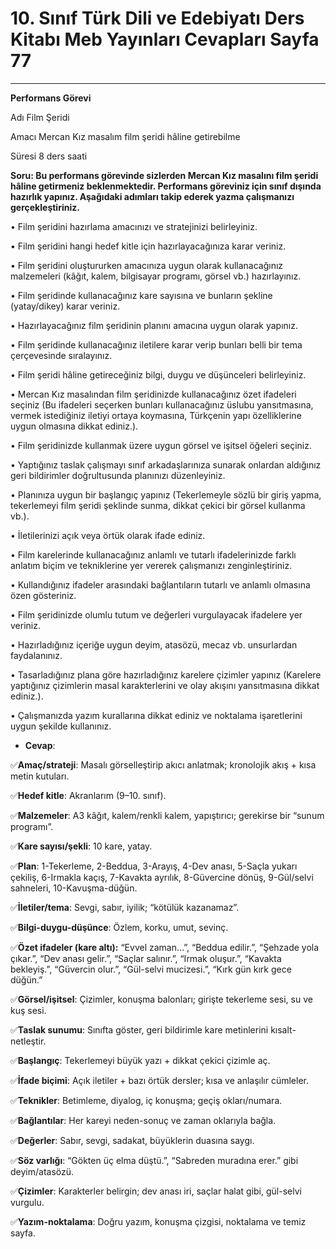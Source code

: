 # 10. Sınıf Türk Dili ve Edebiyatı Ders Kitabı Meb Yayınları Cevapları Sayfa 77

---

**Performans Görevi**

Adı Film Şeridi

 Amacı Mercan Kız masalım film şeridi hâline getirebilme

 Süresi 8 ders saati

**Soru: Bu performans görevinde sizlerden Mercan Kız masalını film şeridi hâline getirmeniz beklenmektedir. Performans göreviniz için sınıf dışında hazırlık yapınız. Aşağıdaki adımları takip ederek yazma çalışmanızı gerçekleştiriniz.**

• Film şeridini hazırlama amacınızı ve stratejinizi belirleyiniz.

 • Film şeridini hangi hedef kitle için hazırlayacağınıza karar veriniz.

 • Film şeridini oluştururken amacınıza uygun olarak kullanacağınız malzemeleri (kâğıt, kalem, bilgisayar programı, görsel vb.) hazırlayınız.

 • Film şeridinde kullanacağınız kare sayısına ve bunların şekline (yatay/dikey) karar veriniz.

 • Hazırlayacağınız film şeridinin planını amacına uygun olarak yapınız.

 • Film şeridinde kullanacağınız iletilere karar verip bunları belli bir tema çerçevesinde sıralayınız.

 • Film şeridi hâline getireceğiniz bilgi, duygu ve düşünceleri belirleyiniz.

 • Mercan Kız masalından film şeridinizde kullanacağınız özet ifadeleri seçiniz (Bu ifadeleri seçerken bunları kullanacağınız üslubu yansıtmasına, vermek istediğiniz iletiyi ortaya koymasına, Türkçenin yapı özelliklerine uygun olmasına dikkat ediniz.).

 • Film şeridinizde kullanmak üzere uygun görsel ve işitsel öğeleri seçiniz.

 • Yaptığınız taslak çalışmayı sınıf arkadaşlarınıza sunarak onlardan aldığınız geri bildirimler doğrultusunda planınızı düzenleyiniz.

 • Planınıza uygun bir başlangıç yapınız (Tekerlemeyle sözlü bir giriş yapma, tekerlemeyi film şeridi şeklinde sunma, dikkat çekici bir görsel kullanma vb.).

 • İletilerinizi açık veya örtük olarak ifade ediniz.

 • Film karelerinde kullanacağınız anlamlı ve tutarlı ifadelerinizde farklı anlatım biçim ve tekniklerine yer vererek çalışmanızı zenginleştiriniz.

 • Kullandığınız ifadeler arasındaki bağlantıların tutarlı ve anlamlı olmasına özen gösteriniz.

 • Film şeridinizde olumlu tutum ve değerleri vurgulayacak ifadelere yer veriniz.

 • Hazırladığınız içeriğe uygun deyim, atasözü, mecaz vb. unsurlardan faydalanınız.

 • Tasarladığınız plana göre hazırladığınız karelere çizimler yapınız (Karelere yaptığınız çizimlerin masal karakterlerini ve olay akışını yansıtmasına dikkat ediniz.).

 • Çalışmanızda yazım kurallarına dikkat ediniz ve noktalama işaretlerini uygun şekilde kullanınız.

-   **Cevap**:

✅**Amaç/strateji**: Masalı görselleştirip akıcı anlatmak; kronolojik akış + kısa metin kutuları.

✅**Hedef kitle**: Akranlarım (9–10. sınıf).

✅**Malzemeler**: A3 kâğıt, kalem/renkli kalem, yapıştırıcı; gerekirse bir “sunum programı”.

✅**Kare sayısı/şekli**: 10 kare, yatay.

✅**Plan**: 1-Tekerleme, 2-Beddua, 3-Arayış, 4-Dev anası, 5-Saçla yukarı çekiliş, 6-Irmakla kaçış, 7-Kavakta ayrılık, 8-Güvercine dönüş, 9-Gül/selvi sahneleri, 10-Kavuşma-düğün.

✅**İletiler/tema**: Sevgi, sabır, iyilik; “kötülük kazanamaz”.

✅**Bilgi-duygu-düşünce**: Özlem, korku, umut, sevinç.

✅**Özet ifadeler (kare altı):** “Evvel zaman…”, “Beddua edilir.”, “Şehzade yola çıkar.”, “Dev anası gelir.”, “Saçlar salınır.”, “Irmak oluşur.”, “Kavakta bekleyiş.”, “Güvercin olur.”, “Gül-selvi mucizesi.”, “Kırk gün kırk gece düğün.”

✅**Görsel/işitsel**: Çizimler, konuşma balonları; girişte tekerleme sesi, su ve kuş sesi.

✅**Taslak sunumu**: Sınıfta göster, geri bildirimle kare metinlerini kısalt-netleştir.

✅**Başlangıç**: Tekerlemeyi büyük yazı + dikkat çekici çizimle aç.

✅**İfade biçimi**: Açık iletiler + bazı örtük dersler; kısa ve anlaşılır cümleler.

✅**Teknikler**: Betimleme, diyalog, iç konuşma; geçiş okları/numara.

✅**Bağlantılar**: Her kareyi neden-sonuç ve zaman oklarıyla bağla.

✅**Değerler**: Sabır, sevgi, sadakat, büyüklerin duasına saygı.

✅**Söz varlığı**: “Gökten üç elma düştü.”, “Sabreden muradına erer.” gibi deyim/atasözü.

✅**Çizimler**: Karakterler belirgin; dev anası iri, saçlar halat gibi, gül-selvi vurgulu.

✅**Yazım-noktalama**: Doğru yazım, konuşma çizgisi, noktalama ve temiz sayfa.